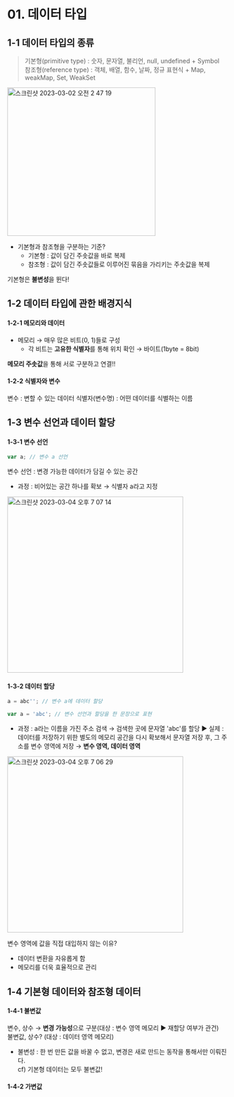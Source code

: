 # 01. 데이터 타입  

## 1-1 데이터 타입의 종류  
> 기본형(primitive type) : 숫자, 문자열, 불리언, null, undefined + Symbol  
> 참조형(reference type) : 객체, 배열, 함수, 날짜, 정규 표현식 + Map, weakMap, Set, WeakSet  

<img width="337" alt="스크린샷 2023-03-02 오전 2 47 19" src="https://user-images.githubusercontent.com/101851472/222220561-73556082-0f8d-43ae-ab73-67672f439add.png">

- 기본형과 참조형을 구분하는 기준?
  - 기본형 : 값이 담긴 주솟값을 바로 복제 
  - 참조형 : 값이 담긴 주솟값들로 이루어진 묶음을 가리키는 주솟값을 복제  

기본형은 **불변성**을 뛴다!  

## 1-2 데이터 타입에 관한 배경지식  
#### 1-2-1 메모리와 데이터  
- 메모리 → 매우 많은 비트(0, 1)들로 구성
  - 각 비트는 **고유한 식별자**를 통해 위치 확인
  → 바이트(1byte = 8bit)
  
**메모리 주솟값**을 통해 서로 구분하고 연결!!  

#### 1-2-2 식별자와 변수  
변수 : 변할 수 있는 데이터
식별자(변수명) : 어떤 데이터를 식별하는 이름  

## 1-3 변수 선언과 데이터 할당  
#### 1-3-1 변수 선언  
~~~javaScript
var a; // 변수 a 선언
~~~  
변수 선언 : 변경 가능한 데이터가 담길 수 있는 공간  
- 과정 : 비어있는 공간 하나를 확보 → 식별자 a라고 지정  
<img width="400" alt="스크린샷 2023-03-04 오후 7 07 14" src="https://user-images.githubusercontent.com/101851472/222893915-16bec9fd-d3d9-4ea0-8106-b5b87ef46eca.png">

#### 1-3-2 데이터 할당  
~~~javaScript
a = abc''; // 변수 a에 데이터 할당

var a = 'abc'; // 변수 선언과 할당을 한 문장으로 표현
~~~  
- 과정 : a라는 이름을 가진 주소 검색 → 검색한 곳에 문자열 'abc'를 할당
▶︎ 실제 : 데이터를 저장하기 위한 별도의 메모리 공간을 다시 확보해서 문자열 저장 후, 그 주소를 변수 영역에 저장 → **변수 영역, 데이터 영역**
<img width="400" alt="스크린샷 2023-03-04 오후 7 06 29" src="https://user-images.githubusercontent.com/101851472/222893890-7e8e5efb-dc1a-433d-8327-a2ce663a94ef.png">

변수 영역에 값을 직접 대입하지 않는 이유?  
  - 데이터 변환을 자유롭게 함  
  - 메모리를 더욱 효율적으로 관리  
  
## 1-4 기본형 데이터와 참조형 데이터  
#### 1-4-1 불변값  
변수, 상수 → **변경 가능성**으로 구분(대상 : 변수 영역 메모리 ▶︎ 재할당 여부가 관건)  
불변값, 상수? (대상 : 데이터 영역 메모리)  
- 불변성 : 한 번 만든 값을 바꿀 수 없고, 변경은 새로 만드는 동작을 통해서만 이뤄진다.  
cf) 기본형 데이터는 모두 불변값!

#### 1-4-2 가변값  

